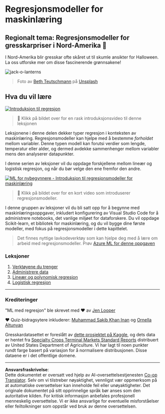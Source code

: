 <!--
CO_OP_TRANSLATOR_METADATA:
{
  "original_hash": "508582278dbb8edd2a8a80ac96ef416c",
  "translation_date": "2025-09-05T21:05:04+00:00",
  "source_file": "2-Regression/README.md",
  "language_code": "no"
}
-->
# Regresjonsmodeller for maskinlæring
## Regionalt tema: Regresjonsmodeller for gresskarpriser i Nord-Amerika 🎃

I Nord-Amerika blir gresskar ofte skåret ut til skumle ansikter for Halloween. La oss utforske mer om disse fascinerende grønnsakene!

![jack-o-lanterns](../../../2-Regression/images/jack-o-lanterns.jpg)
> Foto av <a href="https://unsplash.com/@teutschmann?utm_source=unsplash&utm_medium=referral&utm_content=creditCopyText">Beth Teutschmann</a> på <a href="https://unsplash.com/s/photos/jack-o-lanterns?utm_source=unsplash&utm_medium=referral&utm_content=creditCopyText">Unsplash</a>
  
## Hva du vil lære

[![Introduksjon til regresjon](https://img.youtube.com/vi/5QnJtDad4iQ/0.jpg)](https://youtu.be/5QnJtDad4iQ "Introduksjonsvideo om regresjon - Klikk for å se!")
> 🎥 Klikk på bildet over for en rask introduksjonsvideo til denne leksjonen

Leksjonene i denne delen dekker typer regresjon i konteksten av maskinlæring. Regresjonsmodeller kan hjelpe med å bestemme _forholdet_ mellom variabler. Denne typen modell kan forutsi verdier som lengde, temperatur eller alder, og dermed avdekke sammenhenger mellom variabler mens den analyserer datapunkter.

I denne serien av leksjoner vil du oppdage forskjellene mellom lineær og logistisk regresjon, og når du bør velge den ene fremfor den andre.

[![ML for nybegynnere - Introduksjon til regresjonsmodeller for maskinlæring](https://img.youtube.com/vi/XA3OaoW86R8/0.jpg)](https://youtu.be/XA3OaoW86R8 "ML for nybegynnere - Introduksjon til regresjonsmodeller for maskinlæring")

> 🎥 Klikk på bildet over for en kort video som introduserer regresjonsmodeller.

I denne gruppen av leksjoner vil du bli satt opp for å begynne med maskinlæringsoppgaver, inkludert konfigurering av Visual Studio Code for å administrere notebooks, det vanlige miljøet for dataforskere. Du vil oppdage Scikit-learn, et bibliotek for maskinlæring, og du vil bygge dine første modeller, med fokus på regresjonsmodeller i dette kapittelet.

> Det finnes nyttige lavkodeverktøy som kan hjelpe deg med å lære om arbeid med regresjonsmodeller. Prøv [Azure ML for denne oppgaven](https://docs.microsoft.com/learn/modules/create-regression-model-azure-machine-learning-designer/?WT.mc_id=academic-77952-leestott)

### Leksjoner

1. [Verktøyene du trenger](1-Tools/README.md)
2. [Administrere data](2-Data/README.md)
3. [Lineær og polynomisk regresjon](3-Linear/README.md)
4. [Logistisk regresjon](4-Logistic/README.md)

---
### Krediteringer

"ML med regresjon" ble skrevet med ♥️ av [Jen Looper](https://twitter.com/jenlooper)

♥️ Quiz-bidragsytere inkluderer: [Muhammad Sakib Khan Inan](https://twitter.com/Sakibinan) og [Ornella Altunyan](https://twitter.com/ornelladotcom)

Gresskardatasettet er foreslått av [dette prosjektet på Kaggle](https://www.kaggle.com/usda/a-year-of-pumpkin-prices), og dets data er hentet fra [Specialty Crops Terminal Markets Standard Reports](https://www.marketnews.usda.gov/mnp/fv-report-config-step1?type=termPrice) distribuert av United States Department of Agriculture. Vi har lagt til noen punkter rundt farge basert på variasjon for å normalisere distribusjonen. Disse dataene er i det offentlige domene.

---

**Ansvarsfraskrivelse**:  
Dette dokumentet er oversatt ved hjelp av AI-oversettelsestjenesten [Co-op Translator](https://github.com/Azure/co-op-translator). Selv om vi tilstreber nøyaktighet, vennligst vær oppmerksom på at automatiske oversettelser kan inneholde feil eller unøyaktigheter. Det originale dokumentet på sitt opprinnelige språk bør anses som den autoritative kilden. For kritisk informasjon anbefales profesjonell menneskelig oversettelse. Vi er ikke ansvarlige for eventuelle misforståelser eller feiltolkninger som oppstår ved bruk av denne oversettelsen.